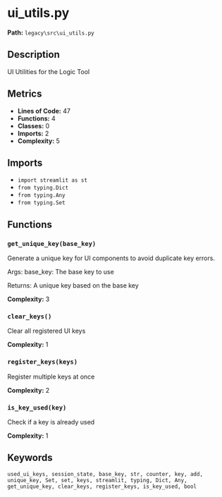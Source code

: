 # ui_utils.py

**Path:** `legacy\src\ui_utils.py`

## Description

UI Utilities for the Logic Tool

## Metrics

- **Lines of Code:** 47
- **Functions:** 4
- **Classes:** 0
- **Imports:** 2
- **Complexity:** 5

## Imports

- `import streamlit as st`
- `from typing.Dict`
- `from typing.Any`
- `from typing.Set`

## Functions

### `get_unique_key(base_key)`

Generate a unique key for UI components to avoid duplicate key errors.

Args:
    base_key: The base key to use
    
Returns:
    A unique key based on the base key

**Complexity:** 3

### `clear_keys()`

Clear all registered UI keys

**Complexity:** 1

### `register_keys(keys)`

Register multiple keys at once

**Complexity:** 2

### `is_key_used(key)`

Check if a key is already used

**Complexity:** 1

## Keywords

`used_ui_keys, session_state, base_key, str, counter, key, add, unique_key, Set, set, keys, streamlit, typing, Dict, Any, get_unique_key, clear_keys, register_keys, is_key_used, bool`

